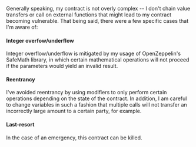 Generally speaking, my contract is not overly complex -- I don't chain value transfers or call on external functions that might lead to my contract becoming vulnerable. That being said, there were a few specific cases that I'm aware of:

#### Integer overfow/underflow
Integer overflow/underflow is mitigated by my usage of OpenZeppelin's SafeMath library, in which certain mathematical operations will not proceed if the parameters would yield an invalid result.

#### Reentrancy
I've avoided reentrancy by using modifiers to only perform certain operations depending on the state of the contract. In addition, I am careful to change variables in such a fashion that multiple calls will not transfer an incorrectly large amount to a certain party, for example.

#### Last-resort
In the case of an emergency, this contract can be killed.
